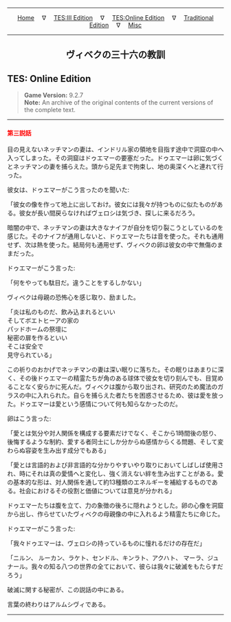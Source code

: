 
---

<!-- Jekyll Page Links -->

<center>
<a href="../../../../index.html">Home</a>
&emsp;&nabla;&emsp;
<a href="../../../index-tes3.html">TES:III Edition</a>
&emsp;&nabla;&emsp;
<a href="../../../index-teso.html">TES:Online Edition</a>
&emsp;&nabla;&emsp;
<a href="../../../index-traditional.html">Traditional Edition</a>
&emsp;&nabla;&emsp;
<a href="../../../index-misc.html">Misc</a>
</center>

<!-- Markdown Body Below: -->

---

<center>
<h2><span style="font-family:Yu Mincho">ヴィベクの三十六の教訓</span></h2>
</center>

## TES: Online Edition

> __Game Version:__ 9.2.7\
> __Note:__ An archive of the original contents of the current versions of the complete text.

---

#### <span style="color:red">第三説話</span>

目の見えないネッチマンの妻は、インドリル家の領地を目指す途中で洞窟の中へ入ってしまった。その洞窟はドゥエマーの要塞だった。ドゥエマーは卵に気づくとネッチマンの妻を捕らえた。頭から足先まで拘束し、地の奥深くへと連れて行った。

彼女は、ドゥエマーがこう言ったのを聞いた:

「彼女の像を作って地上に出しておけ。彼女には我々が持つものに似たものがある。彼女が長い間戻らなければヴェロシは気づき、探しに来るだろう。

暗闇の中で、ネッチマンの妻は大きなナイフが自分を切り裂こうとしているのを感じた。そのナイフが通用しないと、ドゥエマーたちは音を使った。それも通用せず、次は熱を使った。結局何も通用せず、ヴィベクの卵は彼女の中で無傷のままだった。

ドゥエマーがこう言った:

「何をやっても駄目だ。違うことをするしかない」

ヴィベクは母親の恐怖心を感じ取り、励ました。

「炎は私のものだ、飲み込まれるといい\
そしてボエトヒーアの家の\
パッドホームの祭壇に\
秘密の扉を作るといい\
そこは安全で\
見守られている」

この祈りのおかげでネッチマンの妻は深い眠りに落ちた。その眠りはあまりに深く、その後ドゥエマーの精霊たちが角のある球体で彼女を切り刻んでも、目覚めることなく安らかに死んだ。ヴィベクは腹から取り出され、研究のため魔法のガラスの中に入れられた。自らを捕らえた者たちを困惑させるため、彼は愛を放った。ドゥエマーは愛という感情について何も知らなかったのだ。

卵はこう言った:

「愛とは気分や対人関係を構成する要素だけでなく、そこから1時間後の怒り、後悔するような制約、愛する者同士にしか分からぬ感情からくる問題、そして変わらぬ容姿を生み出す成分でもある」

「愛とは言語的および非言語的な分かりやすいやり取りにおいてしばしば使用され、時にそれは真の愛情へと変化し、強く消えない絆を生み出すことがある。愛の基本的な形は、対人関係を通して約13種類のエネルギーを補給するものである。社会におけるその役割と価値については意見が分かれる」

ドゥエマーたちは腹を立て、力の象徴の後ろに隠れようとした。卵の心像を洞窟から出し、作らせていたヴィベクの母親像の中に入れるよう精霊たちに命じた。

ドゥエマーがこう言った:

「我々ドゥエマーは、ヴェロシの持っているものに憧れるだけの存在だ」

「ニルン、 ルーカン、ラケト、センドル、キンラト、アクハト、 マーラ、ジュナール。我々の知る八つの世界の全てにおいて、彼らは我々に破滅をもたらすだろう」

破滅に関する秘密が、この説話の中にある。

言葉の終わりはアルムシヴィである。

---
